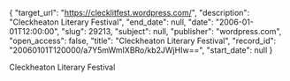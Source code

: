 {
  "target_url": "https://clecklitfest.wordpress.com/", 
  "description": "Cleckheaton Literary Festival", 
  "end_date": null, 
  "date": "2006-01-01T12:00:00", 
  "slug": 29213, 
  "subject": null, 
  "publisher": "wordpress.com", 
  "open_access": false, 
  "title": "Cleckheaton Literary Festival", 
  "record_id": "20060101T120000/a7Y5mWmIXBRo/kb2JWjHIw==", 
  "start_date": null
}

Cleckheaton Literary Festival